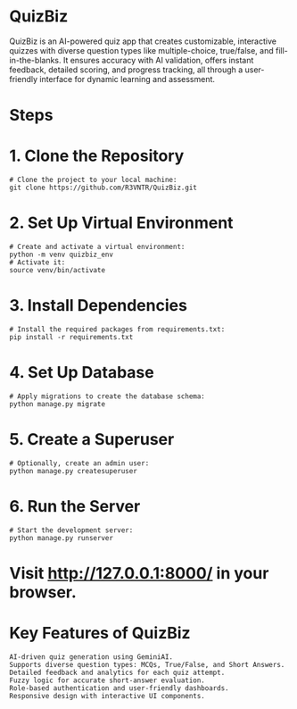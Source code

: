 # QuizBiz
 QuizBiz is an AI-powered quiz app that creates customizable, interactive quizzes with diverse question types like multiple-choice, true/false, and fill-in-the-blanks. It ensures accuracy with AI validation, offers instant feedback, detailed scoring, and progress tracking, all through a user-friendly interface for dynamic learning and assessment.

# Steps
# 1. Clone the Repository
    # Clone the project to your local machine:
    git clone https://github.com/R3VNTR/QuizBiz.git


# 2. Set Up Virtual Environment
    # Create and activate a virtual environment:
    python -m venv quizbiz_env
    # Activate it:
    source venv/bin/activate

# 3. Install Dependencies
    # Install the required packages from requirements.txt:
    pip install -r requirements.txt

# 4. Set Up Database
    # Apply migrations to create the database schema:
    python manage.py migrate

# 5. Create a Superuser
    # Optionally, create an admin user:
    python manage.py createsuperuser

# 6. Run the Server
    # Start the development server:
    python manage.py runserver

# Visit http://127.0.0.1:8000/ in your browser.


# Key Features of QuizBiz
    AI-driven quiz generation using GeminiAI.
    Supports diverse question types: MCQs, True/False, and Short Answers.
    Detailed feedback and analytics for each quiz attempt.
    Fuzzy logic for accurate short-answer evaluation.
    Role-based authentication and user-friendly dashboards.
    Responsive design with interactive UI components.
